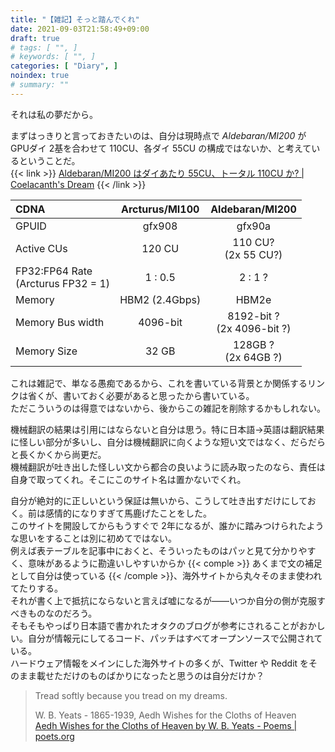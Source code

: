 ```yaml
---
title: "【雑記】そっと踏んでくれ"
date: 2021-09-03T21:58:49+09:00
draft: true
# tags: [ "", ]
# keywords: [ "", ]
categories: [ "Diary", ]
noindex: true
# summary: ""
---
```


それは私の夢だから。  

まずはっきりと言っておきたいのは、自分は現時点で *Aldebaran/MI200* が GPUダイ 2基を合わせて 110CU、各ダイ 55CU の構成ではないか、と考えているということだ。  
{{< link >}} [Aldebaran/MI200 はダイあたり 55CU、トータル 110CU か? | Coelacanth's Dream](/posts/2021/09/01/aldebaran-gfx90a-cu/) {{< /link >}}

| CDNA | Arcturus/MI100 | Aldebaran/MI200 |
| :-- | :--: | :--: |
| GPUID | gfx908 | gfx90a |
| Active CUs | 120 CU | 110 CU?<br> (2x 55 CU?) |
| FP32:FP64 Rate <br> (Arcturus FP32 = 1) | 1 : 0.5 | 2 : 1 ? |
| Memory | HBM2 (2.4Gbps) | HBM2e |
| Memory Bus width | 4096-bit | 8192-bit ? <br> (2x 4096-bit ?) |
| Memory Size | 32 GB | 128GB ? <br> (2x 64GB ?) |

これは雑記で、単なる愚痴であるから、これを書いている背景とか関係するリンクは省くが、書いておく必要があると思ったから書いている。  
ただこういうのは得意ではないから、後からこの雑記を削除するかもしれない。  

機械翻訳の結果は引用にはならないと自分は思う。特に日本語->英語は翻訳結果に怪しい部分が多いし、自分は機械翻訳に向くような短い文ではなく、だらだらと長くかくから尚更だ。  
機械翻訳が吐き出した怪しい文から都合の良いように読み取ったのなら、責任は自身で取ってくれ。そこにこのサイト名は置かないでくれ。  

自分が絶対的に正しいという保証は無いから、こうして吐き出すだけにしておく。前は感情的になりすぎて馬鹿げたことをした。  
このサイトを開設してからもうすぐで 2年になるが、誰かに踏みつけられたような思いをすることは別に初めてではない。  
例えば表テーブルを記事中におくと、そういったものはパッと見て分かりやすく、意味があるように勘違いしやすいからか {{< comple >}} あくまで文の補足として自分は使っている {{< /comple >}}、海外サイトから丸々そのまま使われてたりする。  
それが書く上で抵抗にならないと言えば嘘になるが――いつか自分の側が克服すべきものなのだろう。  
そもそもやっぱり日本語で書かれたオタクのブログが参考にされることがおかしい。自分が情報元にしてるコード、パッチはすべてオープンソースで公開されている。  
ハードウェア情報をメインにした海外サイトの多くが、Twitter や Reddit をそのまま載せただけのものばかりになったと思うのは自分だけか？

 > Tread softly because you tread on my dreams.
 >
 > W. B. Yeats - 1865-1939, Aedh Wishes for the Cloths of Heaven  
 > [Aedh Wishes for the Cloths of Heaven by W. B. Yeats - Poems | poets.org](https://poets.org/poem/aedh-wishes-cloths-heaven)

